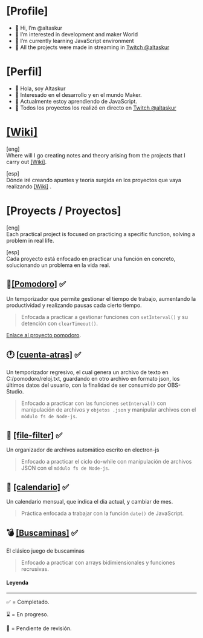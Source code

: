 # [Profile]
- 👋 Hi, I’m @altaskur
- 👀 I’m interested in development and maker World
- 🌱 I’m currently learning JavaScript environment
- 💞️ All the projects were made in streaming in [Twitch @altaskur](https://www.twitch.tv/altaskur)
# [Perfil]
- 👋 Hola, soy Altaskur
- 👀 Interesado en el desarrollo y en el mundo Maker.
- 🌱 Actualmente estoy aprendiendo de JavaScript.
- 💞️ Todos los proyectos los realizó en directo en [Twitch @altaskur](https://www.twitch.tv/altaskur)

# [[Wiki]](https://github.com/altaskur/Apuntes/wiki)
[eng]
</br>
Where will I go creating notes and theory arising from the projects that I carry out [[Wiki]](https://github.com/altaskur/Apuntes/wiki).

[esp]
</br>
Dónde iré creando apuntes y teoría surgida en los proyectos que vaya realizando [[Wiki]](https://github.com/altaskur/Apuntes/wiki) .

# [Proyects / Proyectos]
[eng]
</br>
Each practical project is focused on practicing a specific function, solving a problem in real life.

[esp]
</br>
Cada proyecto está enfocado en practicar una función en concreto, solucionando un problema en la vida real.

## 🍅[[Pomodoro]](https://github.com/altaskur/pomodoro) ✅
Un temporizador que permite gestionar el tiempo de trabajo, aumentando la productividad y realizando pausas cada cierto tiempo.

> Enfocada a practicar a gestionar funciones con ```setInterval()``` y su detención con ```clearTimeout()```.

[Enlace al proyecto pomodoro](https://github.com/altaskur/pomodoro).

## 🕐 [[cuenta-atras]](https://github.com/altaskur/cuenta-atras)  ✅
Un temporizador regresivo, el cual genera un archivo de texto en C:/pomodoro/reloj.txt, guardando en otro archivo en formato json, los últimos datos del usuario, con la finalidad de ser consumido por OBS-Studio.
> Enfocado a practicar con las funciones ```setInterval()``` con manipulación de archivos y ```objetos .json``` y manipular archivos con el ```módulo fs de Node-js```.

## 📂 [[file-filter]](https://github.com/altaskur/file-filter) ✅ 
Un organizador de archivos automático escrito en electron-js 
> Enfocado a practicar el ciclo do-while con manipulación de archivos JSON con el ```módulo fs de Node-js```.


## 📅 [[calendario]](https://github.com/altaskur/calendar-js) ✅
Un calendario mensual, que indica el dia actual, y cambiar de mes.

> Práctica enfocada a trabajar con la función ```date()``` de JavaScript.


## 💣 [[Buscaminas]](https://github.com/altaskur/buscaminas) ✅
El clásico juego de buscaminas
> Enfocado a practicar con arrays bidimiensionales y funciones recrusivas.


#### Leyenda 

<hr>

✅ = Completado.

⌛ = En progreso.

🔎 = Pendiente de revisión.

